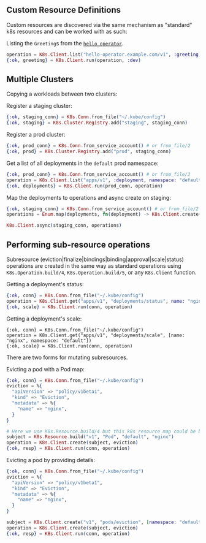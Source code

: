 ## Custom Resource Definitions

Custom resources are discovered via the same mechanism as "standard" k8s resources and can be worked with as such:

Listing the `Greeting`s from the [`hello operator`](https://github.com/coryodaniel/hello_operator).

```elixir
operation = K8s.Client.list("hello-operator.example.com/v1", :greeting, [namespace: "default"])
{:ok, greeting} = K8s.Client.run(operation, :dev)
```

## Multiple Clusters

Copying a workloads between two clusters:

Register a staging cluster:

```elixir
{:ok, staging_conn} = K8s.Conn.from_file("~/.kube/config")
{:ok, staging} = K8s.Cluster.Registry.add("staging", staging_conn)
```

Register a prod cluster:

```elixir
{:ok, prod_conn} = K8s.Conn.from_service_account() # or from_file/2
{:ok, prod} = K8s.Cluster.Registry.add("prod", staging_conn)
```

Get a list of all deployments in the `default` prod namespace:

```elixir
{:ok, prod_conn} = K8s.Conn.from_service_account() # or from_file/2
operation = K8s.Client.list("apps/v1", :deployment, namespace: "default")
{:ok, deployments} = K8s.Client.run(prod_conn, operation)
```

Map the deployments to operations and async create on staging:

```elixir
{:ok, staging_conn} = K8s.Conn.from_service_account() # or from_file/2
operations = Enum.map(deployments, fn(deployment) -> K8s.Client.create(deployment) end)

K8s.Client.async(staging_conn, operations)
```

## Performing sub-resource operations

Subresource (eviction|finalize|bindings|binding|approval|scale|status) operations are created in the same way as standard operations using `K8s.Operation.build/4`, `K8s.Operation.build/5`, or any `K8s.Client` function.

Getting a deployment's status:

```elixir
{:ok, conn} = K8s.Conn.from_file("~/.kube/config")
operation = K8s.Client.get("apps/v1", "deployments/status", name: "nginx", namespace: "default")
{:ok, scale} = K8s.Client.run(conn, operation)
```

Getting a deployment's scale:

```
{:ok, conn} = K8s.Conn.from_file("~/.kube/config")
operation = K8s.Client.get("apps/v1", "deployments/scale", [name: "nginx", namespace: "default"])
{:ok, scale} = K8s.Client.run(conn, operation)
```

There are two forms for mutating subresources.

Evicting a pod with a Pod map:

```elixir
{:ok, conn} = K8s.Conn.from_file("~/.kube/config")
eviction = %{
  "apiVersion" => "policy/v1beta1",
  "kind" => "Eviction",
  "metadata" => %{
    "name" => "nginx",
  }
}

# Here we use K8s.Resource.build/4 but this k8s resource map could be built manually or retrieved from the k8s API
subject = K8s.Resource.build("v1", "Pod", "default", "nginx")
operation = K8s.Client.create(subject, eviction)
{:ok, resp} = K8s.Client.run(conn, operation)
```

Evicting a pod by providing details:

```elixir
{:ok, conn} = K8s.Conn.from_file("~/.kube/config")
eviction = %{
  "apiVersion" => "policy/v1beta1",
  "kind" => "Eviction",
  "metadata" => %{
    "name" => "nginx",
  }
}

subject = K8s.Client.create("v1", "pods/eviction", [namespace: "default", name: "nginx"], eviction)
operation = K8s.Client.create(subject, eviction)
{:ok, resp} = K8s.Client.run(conn, operation)
```
